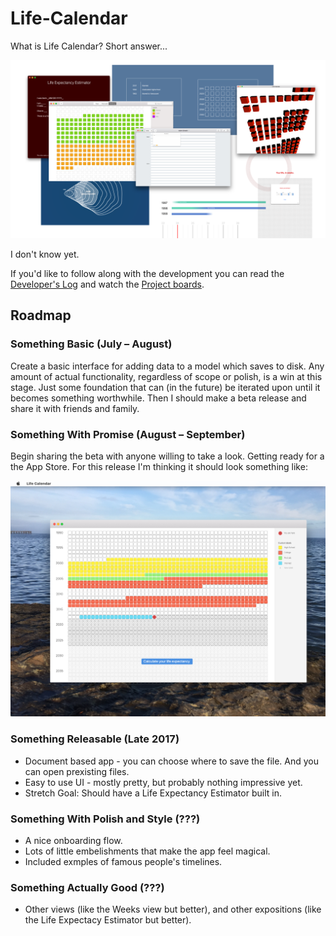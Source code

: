 # Life-Calendar

What is Life Calendar? Short answer...

![Mockups 1](./Screenshots%20and%20mockups/Mockups%201.png)

I don't know yet.

If you'd like to follow along with the development you can read the [Developer's Log](https://github.com/wvdk/Life-Calendar/tree/master/Developer's%20Log) and watch the [Project boards](https://github.com/wvdk/Life-Calendar/projects).

## Roadmap

###  Something Basic (July – August)
Create a basic interface for adding data to a model which saves to disk. Any amount of actual functionality, regardless of scope or polish, is a win at this stage. Just some foundation that can (in the future) be iterated upon until it becomes something worthwhile. Then I should make a beta release and share it with friends and family.

### Something With Promise (August – September)
Begin sharing the beta with anyone willing to take a look. Getting ready for a the App Store. For this release I'm thinking it should look something like:

![Life In Weeks Mockup](./Screenshots%20and%20mockups/Mockup%202%20-%20Basic%20%22Life%20In%20Weeks%22%20Idea.png)

### Something Releasable (Late 2017)
- Document based app - you can choose where to save the file. And you can open prexisting files.
- Easy to use UI - mostly pretty, but probably nothing impressive yet.
- Stretch Goal: Should have a Life Expectancy Estimator built in.

### Something With Polish and Style (???)
- A nice onboarding flow.
- Lots of little embelishments that make the app feel magical.
- Included exmples of famous people's timelines.

### Something Actually Good (???)
- Other views (like the Weeks view but better), and other expositions (like the Life Expectacy Estimator but better).
